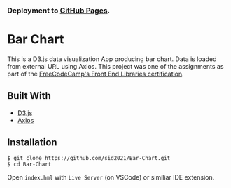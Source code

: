 ### Deployment to [GitHub Pages](https://sid2021.github.io/Bar-Chart/).

# Bar Chart

This is a D3.js data visualization App producing bar chart. Data is loaded from external URL using Axios. This project was one of the assignments as part of the [FreeCodeCamp's Front End Libraries certification](https://www.freecodecamp.org/learn/data-visualization/data-visualization-projects/visualize-data-with-a-bar-chart).

## Built With

- [D3.js](https://d3js.org/)
- [Axios](https://www.npmjs.com/package/axios)

## Installation

```
$ git clone https://github.com/sid2021/Bar-Chart.git
$ cd Bar-Chart
```

Open `index.hml` with `Live Server` (on VSCode) or similiar IDE extension.
